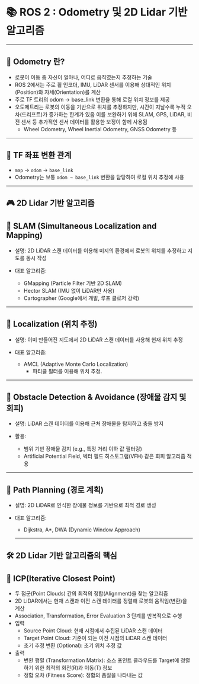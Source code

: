 
# 📚 ROS 2 : Odometry 및 2D Lidar 기반 알고리즘

---

## 📣 Odometry 란?

- 로봇이 이동 중 자신이 얼마나, 어디로 움직였는지 추정하는 기술
- ROS 2에서는 주로 휠 인코더, IMU, LiDAR 센서를 이용해 상대적인 위치(Position)와 자세(Orientation)를 계산
- 주로 TF 트리의 odom → base_link 변환을 통해 로컬 위치 정보를 제공
- 오도메트리는 로봇의 이동을 기반으로 위치를 추정하지만, 시간이 지날수록 누적 오차(드리프트)가 증가하는 한계가 있음
이를 보완하기 위해 SLAM, GPS, LiDAR, 비전 센서 등 추가적인 센서 데이터를 활용한 보정이 함께 사용됨
  - Wheel Odometry, Wheel Inertial Odometry, GNSS Odometry 등
---



## 🎨 TF 좌표 변환 관계
- `map` → `odom` → `base_link`
- Odometry는 보통 `odom → base_link` 변환을 담당하여 로컬 위치 추정에 사용

---

## 🎮 2D Lidar 기반 알고리즘

## 📌 SLAM (Simultaneous Localization and Mapping)
- 설명: 2D LiDAR 스캔 데이터를 이용해 미지의 환경에서 로봇의 위치를 추정하고 지도를 동시 작성

- 대표 알고리즘:

  - GMapping (Particle Filter 기반 2D SLAM)
  - Hector SLAM (IMU 없이 LiDAR만 사용)
  - Cartographer (Google에서 개발, 루프 클로저 강력)
  
---
## 📌 Localization (위치 추정)
- 설명: 이미 만들어진 지도에서 2D LiDAR 스캔 데이터를 사용해 현재 위치 추정

- 대표 알고리즘:

  - AMCL (Adaptive Monte Carlo Localization) 
    - 파티클 필터를 이용해 위치 추정.
---

## 📌 Obstacle Detection & Avoidance (장애물 감지 및 회피)
- 설명: LiDAR 스캔 데이터를 이용해 근처 장애물을 탐지하고 충돌 방지

- 활용:
  - 범위 기반 장애물 감지 (e.g., 특정 거리 이하 값 필터링)
  - Artificial Potential Field, 벡터 필드 히스토그램(VFH) 같은 회피 알고리즘 적용
---
## 📌 Path Planning (경로 계획)
- 설명: 2D LiDAR로 인식한 장애물 정보를 기반으로 최적 경로 생성

- 대표 알고리즘:
  - Dijkstra, A*, DWA (Dynamic Window Approach)
  ---
  
## 🛠️ 2D Lidar 기반 알고리즘의 핵심

## 🎠 ICP(Iterative Closest Point)
- 두 점군(Point Clouds) 간의 최적의 정합(Alignment)을 찾는 알고리즘
- 2D LiDAR에서는 현재 스캔과 이전 스캔 데이터를 정렬해 로봇의 움직임(변환)을 계산
- Association, Transformation, Error Evaluation 3 단계를 반복적으로 수행
- 입력
  - Source Point Cloud: 현재 시점에서 수집된 LiDAR 스캔 데이터
  - Target Point Cloud: 기준이 되는 이전 시점의 LiDAR 스캔 데이터 
  - 초기 추정 변환 (Optional): 초기 위치 추정 값 
- 출력
  - 변환 행렬 (Transformation Matrix): 소스 포인트 클라우드를 Target에 정렬하기 위한 최적의 회전(R)과 이동(T) 정보
  - 정합 오차 (Fitness Score): 정합의 품질을 나타내는 값







